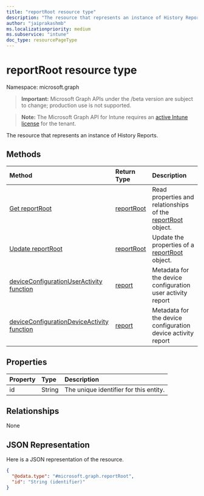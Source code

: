 ```yaml
---
title: "reportRoot resource type"
description: "The resource that represents an instance of History Reports."
author: "jaiprakashmb"
ms.localizationpriority: medium
ms.subservice: "intune"
doc_type: resourcePageType
---
```


# reportRoot resource type

Namespace: microsoft.graph
> **Important:** Microsoft Graph APIs under the /beta version are subject to change; production use is not supported.

> **Note:** The Microsoft Graph API for Intune requires an [active Intune license](https://go.microsoft.com/fwlink/?linkid=839381) for the tenant.


The resource that represents an instance of History Reports.

## Methods
|Method|Return Type|Description|
|:---|:---|:---|
|[Get reportRoot](../api/intune-deviceconfig-reportroot-get.md)|[reportRoot](../resources/intune-deviceconfig-reportroot.md)|Read properties and relationships of the [reportRoot](../resources/intune-deviceconfig-reportroot.md) object.|
|[Update reportRoot](../api/intune-deviceconfig-reportroot-update.md)|[reportRoot](../resources/intune-deviceconfig-reportroot.md)|Update the properties of a [reportRoot](../resources/intune-deviceconfig-reportroot.md) object.|
|[deviceConfigurationUserActivity function](../api/intune-deviceconfig-reportroot-deviceconfigurationuseractivity.md)|[report](../resources/intune-deviceconfig-report.md)|Metadata for the device configuration user activity report|
|[deviceConfigurationDeviceActivity function](../api/intune-deviceconfig-reportroot-deviceconfigurationdeviceactivity.md)|[report](../resources/intune-deviceconfig-report.md)|Metadata for the device configuration device activity report|

## Properties
|Property|Type|Description|
|:---|:---|:---|
|id|String|The unique identifier for this entity.|

## Relationships
None

## JSON Representation
Here is a JSON representation of the resource.
<!-- {
  "blockType": "resource",
  "keyProperty": "id",
  "@odata.type": "microsoft.graph.reportRoot"
}
-->
``` json
{
  "@odata.type": "#microsoft.graph.reportRoot",
  "id": "String (identifier)"
}
```
